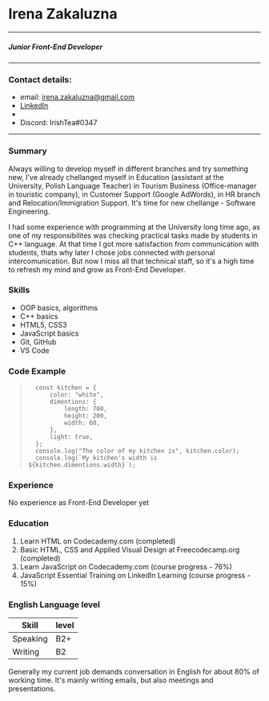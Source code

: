 # Irena Zakaluzna
  
***
##### Junior Front-End Developer
___
### Contact  details:

- email: irena.zakaluzna@gmail.com
- [LinkedIn](https://linkedin.com/in/irena-zakaluzna-185556100)
- [GitHub]:(https://github.com/IrishTea)
- Discord: IrishTea#0347

***

### Summary

Always willing to develop myself in different branches and try something new, I've already chellanged myself in Education (assistant at the University, Polish Language Teacher) in Tourism Business (Office-manager in touristic company), in Customer Support (Google AdWords), in HR branch and Relocation/Immigration Support. It's time for new chellange - Software Engineering. 

I had some experience with programming at the University long time ago, as one of my responsibilites was checking practical tasks made by students in C++ language. At that time I got more satisfaction from communication with students, thats why later I chose jobs connected with personal intercomunication. But now I miss all that technical staff, so it's a high time to refresh my mind and grow as Front-End Developer.  

### Skills
- OOP basics, algorithms
- C++ basics
- HTML5, CSS3
- JavaScript basics
- Git, GitHub
- VS Code

### Code Example

>       const kitchen = {
>           color: "white",
>           dimentions: {
>               length: 700,
>               height: 200,
>               width: 60,
>           },
>           light: true,
>       };
>       console.log("The color of my kitchen is", kitchen.color);
>       console.log(`My kitchen's width is ${kitchen.dimentions.width}`);

### Experience

No experience as Front-End Developer yet

### Education

1. Learn HTML on Codecademy.com (completed)
2. Basic HTML, CSS and Applied Visual Design at Freecodecamp.org (completed)
2. Learn JavaScript on Codecademy.com (course progress - 76%)
3. JavaScript Essential Training on LinkedIn Learning (course progress - 15%)

### English Language level
 
| Skill | level |
| ------ | ------ |  
| Speaking | B2+ |
| Writing | B2 |

Generally my current job demands conversation in English for about 80% of working time. It's mainly writing emails, but also meetings and presentations.






